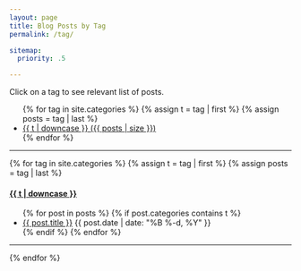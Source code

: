 ```yaml
---
layout: page
title: Blog Posts by Tag
permalink: /tag/

sitemap:
  priority: .5

---
```


Click on a tag to see relevant list of posts.

<ul class="tags">
{% for tag in site.categories %}
  {% assign t = tag | first %}
  {% assign posts = tag | last %}
  <li><a href="/tag/#{{t | downcase | replace:" ","-" }}">{{ t | downcase }} ({{ posts | size }})</a></li>
{% endfor %}
</ul>

---

{% for tag in site.categories %}
  {% assign t = tag | first %}
  {% assign posts = tag | last %}

<h4><a name="{{t | downcase | replace:" ","-" }}"></a><a class="internal" href="/tag/#{{t | downcase | replace:" ","-" }}">{{ t | downcase }}</a></h4>
<ul>
{% for post in posts %}
  {% if post.categories contains t %}
  <li>
    <a href="{{ post.url }}">{{ post.title }}</a>
    <span class="date">{{ post.date | date: "%B %-d, %Y"  }}</span>
  </li>
  {% endif %}
{% endfor %}
</ul>

---

{% endfor %}
